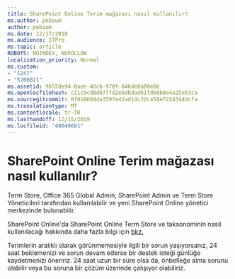 ```yaml
---
title: SharePoint Online Terim mağazası nasıl kullanılır?
ms.author: pebaum
author: pebaum
ms.date: 12/17/2018
ms.audience: ITPro
ms.topic: article
ROBOTS: NOINDEX, NOFOLLOW
localization_priority: Normal
ms.custom:
- "1247"
- "5200021"
ms.assetid: 9b55de94-8aee-40cb-970f-046de0a80e6b
ms.openlocfilehash: c11c9cd8d0777d2e5dbdad61fdb0b8e4a25e53ca
ms.sourcegitcommit: 0f0186044a3597e42ad14c32ca58e7224344dcfa
ms.translationtype: MT
ms.contentlocale: tr-TR
ms.lasthandoff: 12/15/2019
ms.locfileid: "40049681"
---
```

# <a name="how-to-use-the-sharepoint-online-term-store"></a>SharePoint Online Terim mağazası nasıl kullanılır?

Term Store, Office 365 Global Admin, SharePoint Admin ve Term Store Yöneticileri tarafından kullanılabilir ve yeni SharePoint Online yönetici merkezinde bulunabilir.
  
SharePoint Online'da SharePoint Online Term Store ve taksonominin nasıl kullanılacağı hakkında daha fazla bilgi için [bkz.](https://go.microsoft.com/fwlink/?linkid=2044674&amp;clcid=0x409)
  
Terimlerin aralıklı olarak görünmemesiyle ilgili bir sorun yaşıyorsanız, 24 saat beklemenizi ve sorun devam ederse bir destek isteği günlüğe kaydetmenizi öneririz. 24 saat uzun bir süre olsa da, önbelleğe alma sorunu olabilir veya bu soruna bir çözüm üzerinde çalışıyor olabiliriz.
  